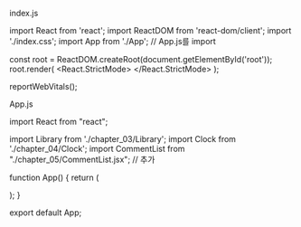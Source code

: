 index.js

import React from 'react';
import ReactDOM from 'react-dom/client';
import './index.css';
import App from './App';  // App.js를 import

const root = ReactDOM.createRoot(document.getElementById('root'));
root.render(
  <React.StrictMode>
    <App />
  </React.StrictMode>
);


reportWebVitals();

App.js

import React from "react";

import Library from './chapter_03/Library';
import Clock from './chapter_04/Clock';
import CommentList from "./chapter_05/CommentList.jsx"; // 추가

function App() {
    return (
        <div>
            <Library/>
            <Clock/>
            <CommentList /> 
        </div>
    );
}

export default App;
